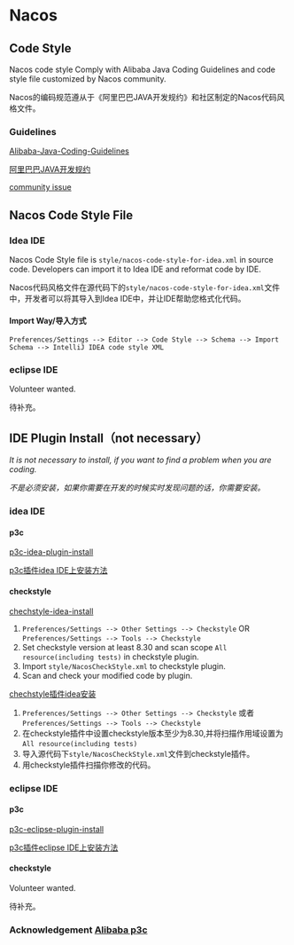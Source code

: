 # Nacos

## Code Style
Nacos code style Comply with Alibaba Java Coding Guidelines and code style file customized by Nacos community.

Nacos的编码规范遵从于《阿里巴巴JAVA开发规约》和社区制定的Nacos代码风格文件。

### Guidelines
[Alibaba-Java-Coding-Guidelines](https://alibaba.github.io/Alibaba-Java-Coding-Guidelines/) 

[阿里巴巴JAVA开发规约](https://github.com/alibaba/p3c/blob/master/%E9%98%BF%E9%87%8C%E5%B7%B4%E5%B7%B4Java%E5%BC%80%E5%8F%91%E6%89%8B%E5%86%8C%EF%BC%88%E5%8D%8E%E5%B1%B1%E7%89%88%EF%BC%89.pdf)

[community issue](https://github.com/alibaba/nacos/issues/2992)

## Nacos Code Style File

### Idea IDE

Nacos Code Style file is `style/nacos-code-style-for-idea.xml` in source code. Developers can import it to Idea IDE and reformat code by IDE.

Nacos代码风格文件在源代码下的`style/nacos-code-style-for-idea.xml`文件中，开发者可以将其导入到Idea IDE中，并让IDE帮助您格式化代码。

#### Import Way/导入方式

```
Preferences/Settings --> Editor --> Code Style --> Schema --> Import Schema --> IntelliJ IDEA code style XML
```

### eclipse IDE

Volunteer wanted. 

待补充。

## IDE Plugin Install（not necessary）

*It is not necessary to install, if you want to find a problem when you are coding.*

*不是必须安装，如果你需要在开发的时候实时发现问题的话，你需要安装。*

### idea IDE

#### p3c
[p3c-idea-plugin-install](https://github.com/alibaba/p3c/blob/master/idea-plugin/README.md) 

[p3c插件idea IDE上安装方法](https://github.com/alibaba/p3c/blob/master/idea-plugin/README_cn.md)

#### checkstyle
[chechstyle-idea-install](https://plugins.jetbrains.com/plugin/1065-checkstyle-idea)

1. `Preferences/Settings --> Other Settings --> Checkstyle` OR `Preferences/Settings --> Tools --> Checkstyle`
2. Set checkstyle version at least 8.30 and scan scope `All resource(including tests)` in checkstyle plugin.
3. Import `style/NacosCheckStyle.xml` to checkstyle plugin.
4. Scan and check your modified code by plugin.

[chechstyle插件idea安装](https://plugins.jetbrains.com/plugin/1065-checkstyle-idea)

1. `Preferences/Settings --> Other Settings --> Checkstyle` 或者 `Preferences/Settings --> Tools --> Checkstyle`
2. 在checkstyle插件中设置checkstyle版本至少为8.30,并将扫描作用域设置为`All resource(including tests)`
3. 导入源代码下`style/NacosCheckStyle.xml`文件到checkstyle插件。
4. 用checkstyle插件扫描你修改的代码。

### eclipse IDE

#### p3c

[p3c-eclipse-plugin-install](https://github.com/alibaba/p3c/blob/master/eclipse-plugin/README.md)

[p3c插件eclipse IDE上安装方法](https://github.com/alibaba/p3c/blob/master/eclipse-plugin/README_cn.md)

#### checkstyle

Volunteer wanted. 

待补充。

### Acknowledgement [Alibaba p3c](https://github.com/alibaba/p3c)
